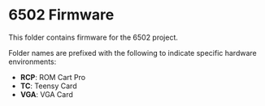6502 Firmware
=============

This folder contains firmware for the 6502 project.

Folder names are prefixed with the following to indicate specific hardware environments:

- **RCP**: ROM Cart Pro
- **TC**: Teensy Card
- **VGA**: VGA Card
